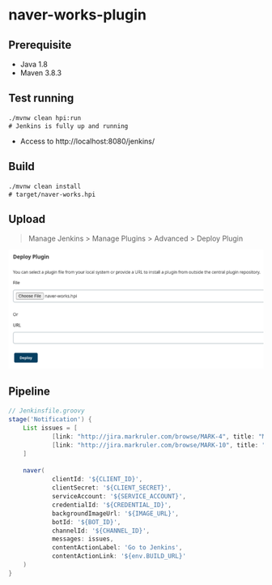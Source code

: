 # naver-works-plugin

## Prerequisite

- Java 1.8
- Maven 3.8.3

## Test running

````shell
./mvnw clean hpi:run
# Jenkins is fully up and running
````

- Access to http://localhost:8080/jenkins/

## Build

```shell
./mvnw clean install
# target/naver-works.hpi
```

## Upload

> Manage Jenkins > Manage Plugins > Advanced > Deploy Plugin

![Deploy Plugin](images/deploy-plugin.png)

## Pipeline

```groovy
// Jenkinsfile.groovy
stage('Notification') {
    List issues = [
            [link: "http://jira.markruler.com/browse/MARK-4", title: "MARK-4", subtitle: "Jira Issue 1"],
            [link: "http://jira.markruler.com/browse/MARK-10", title: "MARK-10", subtitle: "Jira Issue 2"]
    ]

    naver(
            clientId: '${CLIENT_ID}',
            clientSecret: '${CLIENT_SECRET}',
            serviceAccount: '${SERVICE_ACCOUNT}',
            credentialId: '${CREDENTIAL_ID}',
            backgroundImageUrl: '${IMAGE_URL}',
            botId: '${BOT_ID}',
            channelId: '${CHANNEL_ID}',
            messages: issues,
            contentActionLabel: 'Go to Jenkins',
            contentActionLink: '${env.BUILD_URL}'
    )
}
```
